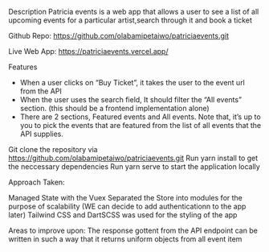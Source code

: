 Description
Patricia events is a web app that allows a user to see a list of all upcoming events for a particular artist,search through it and book a ticket

Github Repo: https://github.com/olabamipetaiwo/patriciaevents.git

Live Web App: https://patriciaevents.vercel.app/

Features
- When a user clicks on “Buy Ticket”, it takes the user to the event url from the API
- When the user uses the search field, It should filter the “All events” section. (this should be a frontend implementation alone)
- There are 2 sections, Featured events and All events. Note that, it’s up to you to pick the events that are featured from the list of all events that the API supplies.

Git clone the repository via  https://github.com/olabamipetaiwo/patriciaevents.git
Run yarn install to get the neccessary dependencies
Run yarn serve to start the application locally
<!-- Run yarn cy-test to run the tests -->

Approach Taken:

Managed State with the Vuex
Separated the Store into modules for the purpose of scalability (WE can decide to add authenticationn to the app later)
Tailwind CSS and DartSCSS was used for the styling of the app

<!-- Wrote Tests with Cypress -->

Areas to improve upon:
The response gottent from the API endpoint can be written in such a way that it returns uniform objects from all event item




